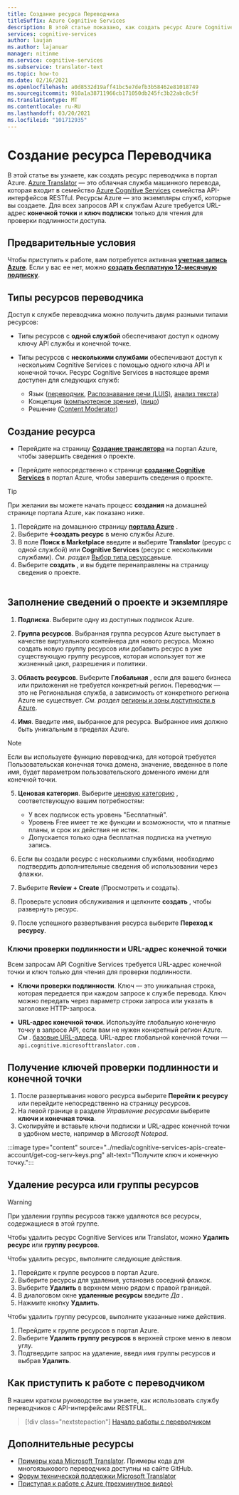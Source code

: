 ```yaml
---
title: Создание ресурса Переводчика
titleSuffix: Azure Cognitive Services
description: В этой статье показано, как создать ресурс Azure Cognitive Services Translator и получить ключ подписки и URL-адрес конечной точки.
services: cognitive-services
author: laujan
ms.author: lajanuar
manager: nitinme
ms.service: cognitive-services
ms.subservice: translator-text
ms.topic: how-to
ms.date: 02/16/2021
ms.openlocfilehash: a0d8532d19aff41bc5e7defb3b58462e81018749
ms.sourcegitcommit: 910a1a38711966cb171050db245fc3b22abc8c5f
ms.translationtype: MT
ms.contentlocale: ru-RU
ms.lasthandoff: 03/20/2021
ms.locfileid: "101712935"
---
```

# <a name="create-a-translator-resource"></a>Создание ресурса Переводчика

В этой статье вы узнаете, как создать ресурс переводчика в портал Azure. [Azure Translator](translator-info-overview.md) — это облачная служба машинного перевода, которая входит в семейство [Azure Cognitive Services](../what-are-cognitive-services.md) семейства API-интерфейсов RESTful. Ресурсы Azure — это экземпляры служб, которые вы создаете. Для всех запросов API к службам Azure требуется URL-адрес **конечной точки** и **ключ подписки** только для чтения для проверки подлинности доступа.

## <a name="prerequisites"></a>Предварительные условия

Чтобы приступить к работе, вам потребуется активная [**учетная запись Azure**](https://azure.microsoft.com/free/cognitive-services/).  Если у вас ее нет, можно [**создать бесплатную 12-месячную подписку**](https://azure.microsoft.com/free/).

## <a name="translator-resource-types"></a>Типы ресурсов переводчика

Доступ к службе переводчика можно получить двумя разными типами ресурсов:

* Типы ресурсов с **одной службой** обеспечивают доступ к одному ключу API службы и конечной точке.  

* Типы ресурсов с **несколькими службами** обеспечивают доступ к нескольким Cognitive Services с помощью одного ключа API и конечной точки. Ресурс Cognitive Services в настоящее время доступен для следующих служб:
  * Язык ([переводчик](../translator/translator-info-overview.md), [Распознавание речи (LUIS)](../luis/what-is-luis.md), [анализ текста](../text-analytics/overview.md))  
  * Концепция ([компьютерное зрение](../computer-vision/overview.md)), ([лицо](../face/overview.md))  
  * Решение ([Content Moderator](../content-moderator/overview.md))  

## <a name="create-your-resource"></a>Создание ресурса

* Перейдите на страницу [**Создание транслятора**](https://ms.portal.azure.com/#create/Microsoft.CognitiveServicesTextTranslation) на портал Azure, чтобы завершить сведения о проекте.

* Перейдите непосредственно к странице [**создание Cognitive Services**](https://ms.portal.azure.com/#create/Microsoft.CognitiveServicesAllInOne) в портал Azure, чтобы завершить сведения о проекте.

>[!TIP]
>При желании вы можете начать процесс **создания** на домашней странице портала Azure, как показано ниже.
>
> 1. Перейдите на домашнюю страницу [**портала Azure**](https://ms.portal.azure.com/#home) .
> 1. Выберите ➕**создать ресурс**  в меню службы Azure.
>1. В поле **Поиск в Marketplace** введите и выберите **Translator** (ресурс с одной службой) или **Cognitive Services** (ресурс с несколькими службами).  *См. раздел* [Выбор типа ресурса](#create-your-resource)выше.
> 1. Выберите **создать** , и вы будете перенаправлены на страницу сведения о проекте.
><br/><br/>

## <a name="complete-your-project-and-instance-details"></a>Заполнение сведений о проекте и экземпляре

1. **Подписка**. Выберите одну из доступных подписок Azure.

1. **Группа ресурсов**. Выбранная группа ресурсов Azure выступает в качестве виртуального контейнера для нового ресурса. Можно создать новую группу ресурсов или добавить ресурс в уже существующую группу ресурсов, которая использует тот же жизненный цикл, разрешения и политики.

1. **Область ресурсов**. Выберите **Глобальная** , если для вашего бизнеса или приложения не требуется конкретный регион. Переводчик — это не Региональная служба, а зависимость от конкретного региона Azure не существует. *См. раздел* [регионы и зоны доступности в Azure](../../availability-zones/az-overview.md).

1. **Имя**. Введите имя, выбранное для ресурса. Выбранное имя должно быть уникальным в пределах Azure.

> [!NOTE]
> Если вы используете функцию переводчика, для которой требуется Пользовательская конечная точка домена, значение, введенное в поле имя, будет параметром пользовательского доменного имени для конечной точки.

5. **Ценовая категория**. Выберите [ценовую категорию](https://azure.microsoft.com/pricing/details/cognitive-services/translator) , соответствующую вашим потребностям:

   * У всех подписок есть уровень "Бесплатный".
   * Уровень Free имеет те же функции и возможности, что и платные планы, и срок их действия не истек.
   * Допускается только одна бесплатная подписка на учетную запись.</li></ul>

1. Если вы создали ресурс с несколькими службами, необходимо подтвердить дополнительные сведения об использовании через флажки.

1. Выберите **Review + Create** (Просмотреть и создать).

1. Проверьте условия обслуживания и щелкните **создать** , чтобы развернуть ресурс.

1. После успешного развертывания ресурса выберите **Переход к ресурсу**.

### <a name="authentication-keys-and-endpoint-url"></a>Ключи проверки подлинности и URL-адрес конечной точки

Всем запросам API Cognitive Services требуется URL-адрес конечной точки и ключ только для чтения для проверки подлинности.

* **Ключи проверки подлинности**. Ключ — это уникальная строка, которая передается при каждом запросе к службе перевода. Ключ можно передать через параметр строки запроса или указать в заголовке HTTP-запроса.

* **URL-адрес конечной точки**. Используйте глобальную конечную точку в запросе API, если вам не нужен конкретный регион Azure. *См* . [базовые URL-адреса](reference/v3-0-reference.md#base-urls). URL-адрес глобальной конечной точки — `api.cognitive.microsofttranslator.com` .

## <a name="get-your-authentication-keys-and-endpoint"></a>Получение ключей проверки подлинности и конечной точки

1. После развертывания нового ресурса выберите **Перейти к ресурсу** или перейдите непосредственно на страницу ресурсов.
1. На левой границе в разделе *Управление ресурсами* выберите **ключи и конечная точка**.
1. Скопируйте и вставьте ключи подписки и URL-адрес конечной точки в удобном месте, например в *Microsoft Notepad*.

:::image type="content" source="../media/cognitive-services-apis-create-account/get-cog-serv-keys.png" alt-text="Получите ключ и конечную точку.":::

## <a name="how-to-delete-a--resource-or-resource-group"></a>Удаление ресурса или группы ресурсов

> [!Warning]
> При удалении группы ресурсов также удаляются все ресурсы, содержащиеся в этой группе.

Чтобы удалить ресурс Cognitive Services или Translator, можно **Удалить ресурс** или **группу ресурсов**.

Чтобы удалить ресурс, выполните следующие действия.

1. Перейдите к группе ресурсов в портал Azure.
1. Выберите ресурсы для удаления, установив соседний флажок.
1. Выберите **Удалить** в верхнем меню рядом с правой границей.
1. В диалоговом окне **удаленные ресурсы** введите *Да* .
1. Нажмите кнопку **Удалить**.

Чтобы удалить группу ресурсов, выполните указанные ниже действия.

1. Перейдите к группе ресурсов в портал Azure.
1. Выберите **Удалить группу ресурсов** в верхней строке меню в левом углу.
1. Подтвердите запрос на удаление, введя имя группы ресурсов и выбрав **Удалить**.

## <a name="how-to-get-started-with-translator"></a>Как приступить к работе с переводчиком

В нашем кратком руководстве вы узнаете, как использовать службу переводчиков с API-интерфейсами RESTFUL.

> [!div class="nextstepaction"]
> [Начало работы с переводчиком](quickstart-translator.md)

## <a name="more-resources"></a>Дополнительные ресурсы

* [Примеры кода Microsoft Translator](https://github.com/MicrosoftTranslator).  Примеры кода для многоязыкового переводчика доступны на сайте GitHub.
* [Форум технической поддержки Microsoft Translator](https://www.aka.ms/TranslatorForum)
* [Приступая к работе с Azure (трехминутное видео)](https://azure.microsoft.com/get-started/?b=16.24)